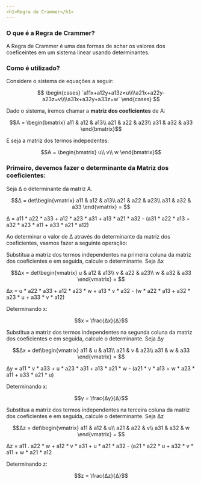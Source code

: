 ```yaml
---
<h1>Regra de Crammer</h1>
---
```


### O que é a Regra de Crammer?

A Regra de Crammer é uma das formas de achar os valores dos coeficeintes em um sistema linear usando determinantes.

### Como é utilizado?

Considere o sistema de equações a seguir:

$$
\begin{cases} `a11x+a12y+a13z=u\\\\a21x+a22y-a23z=v\\\\a31x+a32y+a33z=w` \end{cases}
$$

Dado o sistema, iremos chamar a <r>**matriz dos coeficientes**</r> de A:

$$A = \begin{bmatrix}
a11 & a12 & a13\\
a21 & a22 & a23\\
a31 & a32 & a33
\end{bmatrix}$$

E seja a matriz dos termos indepedentes:

$$A = \begin{bmatrix}
u\\
v\\
w
\end{bmatrix}$$

### Primeiro, devemos fazer o determinante da Matriz dos coeficientes:
Seja Δ o determinante da matriz A.

$$Δ = det\begin{vmatrix}
a11 & a12 & a13\\
a21 & a22 & a23\\
a31 & a32 & a33
\end{vmatrix} = $$

Δ = a11 * a22 * a33 + a12 * a23 * a31 + a13 * a21 * a32 - (a31 * a22 * a13 + a32 * a23 * a11 + a33 * a21 * a12)

Ao determinar o valor de Δ através do determinante da matriz dos coeficientes, vaamos fazer a seguinte operação:

Substitua a matriz dos termos independentes na primeira coluna da matriz dos coeficientes e em seguida, calcule o determinante.
Seja Δx 

$$Δx = det\begin{vmatrix}
u & a12 & a13\\
v & a22 & a23\\
w & a32 & a33
\end{vmatrix} = $$

Δx = u * a22 * a33 + a12 * a23 * w + a13 * v * a32 - (w * a22 * a13 + a32 * a23 * u + a33 * v * a12)

Determinando x:

$$x = \frac{Δx}{Δ}$$

Substitua a matriz dos termos independentes na segunda coluna da matriz dos coeficientes e em seguida, calcule o determinante.
Seja Δy 

$$Δx = det\begin{vmatrix}
a11 & u & a13\\
a21 & v & a23\\
a31 & w & a33
\end{vmatrix} = $$

Δy = a11 * v * a33 + u * a23 * a31 + a13 * a21 * w - (a21 * v * a13 + w * a23 * a11 + a33 * a21 * u)

Determinando x:

$$y = \frac{Δy}{Δ}$$

Substitua a matriz dos termos independentes na terceira coluna da matriz dos coeficientes e em seguida, calcule o determinante.
Seja Δz 

$$Δz = det\begin{vmatrix}
a11 & a12 & u\\
a21 & a22 & v\\
a31 & a32 & w
\end{vmatrix} = $$

Δz = a11 . a22 * w + a12 * v * a31 + u * a21 * a32 - (a21 * a22 * u + a32 * v * a11 + w * a21 * a12

Determinando z:

$$z = \frac{Δz}{Δ}$$

